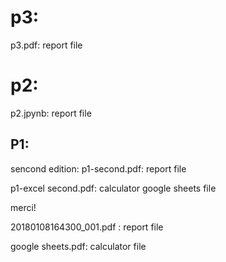 # p3:
p3.pdf: report file





# p2:
p2.jpynb: report file







## P1:

sencond edition:
p1-second.pdf: report file

p1-excel second.pdf: calculator google sheets file

merci!



20180108164300_001.pdf : report file




google sheets.pdf: calculator file

